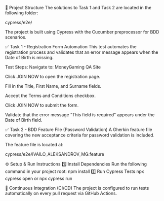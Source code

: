 📂 Project Structure
The solutions to Task 1 and Task 2 are located in the following folder:

cypress/e2e/

The project is built using Cypress with the Cucumber preprocessor for BDD scenarios.

✅ Task 1 - Registration Form Automation
This test automates the registration process and validates that an error message appears when the Date of Birth is missing.

Test Steps:
Navigate to: MoneyGaming QA Site

Click JOIN NOW to open the registration page.

Fill in the Title, First Name, and Surname fields.

Accept the Terms and Conditions checkbox.

Click JOIN NOW to submit the form.

Validate that the error message "This field is required" appears under the Date of Birth field.

✅ Task 2 - BDD Feature File (Password Validation)
A Gherkin feature file covering the new acceptance criteria for password validation is included.

The feature file is located at:

cypress/e2e/IVAILO_ALEKSANDROV_MG.feature

⚙️ Setup & Run Instructions
1️⃣ Install Dependencies
Run the following command in your project root:
npm install
2️⃣ Run Cypress Tests
npx cypress open 
or
npx cypress run

🚀 Continuous Integration (CI/CD)
The project is configured to run tests automatically on every pull request via GitHub Actions.


